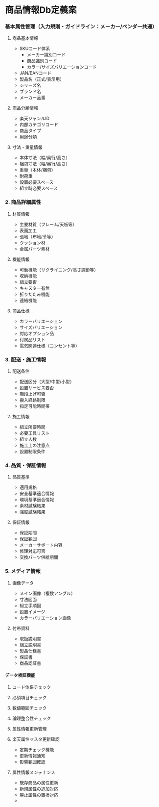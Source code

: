 # 商品情報Db定義案
###  基本属性管理（入力規則・ガイドライン：メーカー/ベンダー共通）
1. 商品基本情報
   - SKUコード体系
     - メーカー識別コード
     - 商品識別コード
     - カラー/サイズバリエーションコード
   - JAN/EANコード
   - 製品名（正式/表示用）
   - シリーズ名
   - ブランド名
   - メーカー品番

2. 商品分類情報
   - 楽天ジャンルID
   - 内部カテゴリコード
   - 商品タイプ
   - 用途分類

3. 寸法・重量情報
   - 本体寸法（幅/奥行/高さ）
   - 梱包寸法（幅/奥行/高さ）
   - 重量（本体/梱包）
   - 耐荷重
   - 設置必要スペース
   - 組立時必要スペース

### 2. 商品詳細属性
1. 材質情報
   - 主要材質（フレーム/天板等）
   - 表面加工
   - 張地（布地/革等）
   - クッション材
   - 金属パーツ素材

2. 機能情報
   - 可動機能（リクライニング/高さ調節等）
   - 収納機能
   - 組立要否
   - キャスター有無
   - 折りたたみ機能
   - 連結機能

3. 商品仕様
   - カラーバリエーション
   - サイズバリエーション
   - 対応オプション品
   - 付属品リスト
   - 電気関連仕様（コンセント等）

### 3. 配送・施工情報
1. 配送条件
   - 配送区分（大型/中型/小型）
   - 設置サービス要否
   - 階段上げ可否
   - 搬入経路制限
   - 指定可能時間帯

2. 施工情報
   - 組立所要時間
   - 必要工具リスト
   - 組立人数
   - 施工上の注意点
   - 設置制限条件

### 4. 品質・保証情報
1. 品質基準
   - 適用規格
   - 安全基準適合情報
   - 環境基準適合情報
   - 素材試験結果
   - 強度試験結果

2. 保証情報
   - 保証期間
   - 保証範囲
   - メーカーサポート内容
   - 修理対応可否
   - 交換パーツ供給期間

### 5. メディア情報
1. 画像データ
   - メイン画像（複数アングル）
   - 寸法図面
   - 組立手順図
   - 設置イメージ
   - カラーバリエーション画像

2. 付帯資料
   - 取扱説明書
   - 組立説明書
   - 製品仕様書
   - 保証書
   - 商品認証書
#### データ検証機能
   1. コード体系チェック
   1. 必須項目チェック
   1. 数値範囲チェック
   1. 論理整合性チェック



1. 属性情報更新管理
  1. 楽天属性マスタ更新確認
     - 定期チェック機能
     - 更新情報通知
     - 影響範囲確認
  2. 属性情報メンテナンス
     - 既存商品の属性更新
     - 新規属性の追加対応
     - 廃止属性の置換対応
     - 